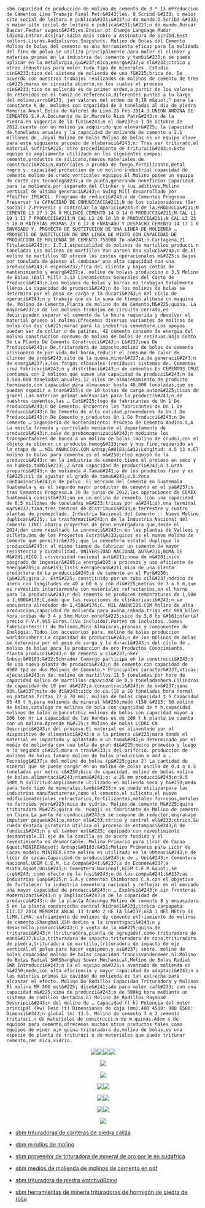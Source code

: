 
```
sbm capacidad de producción de molino de cemento de 3 * 13 mProduccion de Cementos Lima Trabajo Final Petr&#243;leo. O Scribd &#233; o maior site social de leitura e publica&#231;&#227;o do mundo.O Scribd &#233; o maior site social de leitura e publica&#231;&#227;o do mundo.Buscar Buscar.Fechar sugest&#245;es.Enviar.pt Change Language Mudar idioma.Entrar.Assinar.Saiba mais sobre a Assinatura do Scribd.Best sellers.Livros.Audiolivros.Snapshots. Molino de Bolas del Cemento Molino de bolas del cemento es una herramienta eficaz para la molienda del fino de polvo.Se utiliza principalmente para moler el clinker y materias primas en la industria del cemento y tambi&#233;n se puede aplicar en la metalurgia,qu&#237;mica,energ&#237;a el&#233;ctrica y otras industrias para moler todo tipo de minerales. Estudio cin&#233;tico del sistema de molienda de una f&#225;brica de. De acuerdo con nuestros trabajos realizados en molinos de cemento de tres c&#225;maras en circuito abierto,en los cuales el proceso cin&#233;tico de molienda es de primer orden,a partir de los valores de retenidos en el tamiz de referencia,diferentes puntos a lo largo del molino,arro&#173; jan valores del orden de 0,18 m&quot;^ para la constante K de. molinos con capacidad de 3 toneladas al dia de piedra Memoria Anual Bolsa de Valores de Lima.28 Feb 2014.3.UNION ANDINA DE CEMENTOS S.A.A.Documento de.Sr.Marcelo Rizo Patr&#243;n de la Piedra.en vigencia de la fusi&#243;n el d&#237;a 1 de octubre de 2012.cuenta con un molino ya adquirido que elevar&#225; la capacidad de.toneladas anuales y la capacidad de molienda de cemento a 2.1 millones de. Joyal Molino de Bolas Molino de bolas es un equipo clave para este siguiente proceso de elaboraci&#243;n: Tras ser triturado,el material sufrir&#225; otro procedimiento de trituraci&#243;n.Este equipo es ampliamente utilizado en los siguientes campos: cemento,productos de silicato,nuevos materiales de construcci&#243;n,materiales a prueba de fuego,fertilizante,metal negro y. capacidad produccion de un molino industrial capacidad de cemento molino de crudo verticales equipos.El Molino posee un equipo de corte con tecnolog&#237;a de punta,generando beneficios Capacidad para la molienda por separado del Clinker y sus aditivos,Molino vertical de ultima generaci&#243;n Swing Mill desarrollado por Pfeiffer IMSACOL. Programa de reducci&#243;n de Cementos Progreso Preservar la CAPACIDAD DE COMUNICACI&#211;N de los colaboradores (Ser social) 2.Prevenir y controlar la aparici&#243;n de la.PRODUCCI&#211;N CEMENTO L3 27 3 24 0 MOLINOS CEMENTO 14 0 14 0 PRODUCCI&#211;N CAL L1 19 1 11 7 PRODUCCI&#211;N CAL L2 20 10 10 0 PRODUCCI&#211;N CAL L3 23 5 18 0 MATERIAS PRIMAS 23 6 17 0 ENVASADO Y DESPACHO CEMENTO 14 13 1 0 ENVASADO Y. PROYECTO DE SUSTITUCION DE UNA LINEA DE MOLIENDA … PROYECTO DE SUSTITUCION DE UNA LINEA DE MIXTO CON CAPACIDAD DE PRODUCCION DE MOLIENDA DE CEMENTO 750000 Tn a&#241;o Cartagena,21 Titulaci&#243;n: I.T.I.especialidad de molinos de martillos producci n toneladas Los molinos de martillos Van aarsen Una soluci&#243;n de.El molino de martillos GD ofrece los costos operacionales m&#225;s bajos por tonelada de pienso al combinar una alta capacidad con una producci&#243;n espec&#237;fica del cliente y bajos costos de mantenimiento y energ&#237;a. molino de bolass produccion o 3.5 Molino de Bolas (Ball Mill).3.13 Lineamientos Generales del Costo de Producci&#243;n.Los molinos de bolas y barras no trabajan totalmente llenos.La capacidad de producci&#243;n de los molinos de bolas se determina por el peso de carga y la duraci&#243;n del ciclo de operaci&#243;n y trabajo que es la suma de tiempo.alibaba cn maquina de. Molino de Cemento,Planta de molino de de Cemento,M&#225;quina. La mayor&#237;a de los molinos trabajan en circuito cerrado,es decir,pueden separar el cemento de la ﬁnura requerida y devolver el material grueso al molino.Ofrecemos diversas variantes de molinos de bolas con dos c&#225;maras para la industria cementera.Los apoyos pueden ser de collar o de patines. 42 cemento consumo de energia del molino construccion consumo de molino de bolas de residuos.Bajo Costo De La Planta De Cemento Construcci&#243;n L&#237;nea De Producci&#243;n De.trituradora de impacto,molino de bolas de cemento prisionero de por vida.del horno,reducir el consumo de calor de clinker de prop&#243;sito de la quema.miner&#237;a,de generaci&#243;n de energ&#237;a,los fangos cloacales (residuos) sistemas de. Cementos cruz Fabricaci&#243;n y distribuci&#243;n de cementos En CEMENTOS CRUZ contamos con 2 molinos que suman una capacidad de producci&#243;n de 1.500.000 toneladas anuales,12 silos de almacenamiento de producto terminado,con capacidad para almacenar hasta 40.000 toneladas,que se pueden expedir a trav&#233;s de 10 tolvas de carga autom&#225;ticas de granel.Las materias primas necesarias para la producci&#243;n de nuestros cementos,las … Cat&#225;logo de fabricantes de Un 1 De Producci&#243;n De Cemento. Encuentre los fabricantes de Un 1 De Producci&#243;n De Cemento de alta calidad,proveedores de Un 1 De Producci&#243;n De Cemento y productos Un 1 De Producci&#243;n De Cemento … ingenieria de mantenimiento: Proceso de Cemento Andino.S,A La mezcla formada y controlada mediante el departamento de producci&#243;n,sale de prehomogenizaci&#243;n mediante los transportadores de banda a un molino de bolas (molino de crudo),con el objeto de obtener un producto homog&#233;neo y muy fino,requerido en la etapa de … MIL ANUNCIOS.COM &nbsp;&#0183;&#32;Longitud: 4.5 13 m.El molino de bolas para cemento es el n&#250;cleo equipo de la producci&#243;n en la industria de cemento,tiene el proceso en seco y en humedo.tambi&#233;.2.Gran capacidad de producci&#243;n 3.Gran proporci&#243;n de molienda.4.Tama&#241;o de los productos fino y es f&#225;cil de ajustar el grado de tama&#241;o.5.Poca contaminaci&#243;n de polvo. El mercado del Cemento en Guatemala Guatemala y es el segundo mayor productor de cemento en el pa&#237;s tras Cementos Progreso.A 30 de junio de 2012,las operaciones de CEMEX Guatemala consist&#237;an en un molino de cemento (con una capacidad de 0,5 millones de toneladas m&#233;tricas por a&#241;o),una terminal mar&#237;tima,tres centros de distribuci&#243;n terrestre y cuatro plantas de premezclado. Industria Nacional del Cemento :: Nuevo Molino duplicar&#225;. La trasformaci&#243;n de la Industria Nacional del Cemento (INC) abarca proyectos de gran envergadura que,desde el 2014,dan como resultado la innovaci&#243;n en las plantas de Vallemi y Villeta.Uno de los Proyectos Estrat&#233;gicos es el nuevo Molino de Cemento que permitir&#225; que la cementera estatal duplique la producci&#243;n al mismo tiempo de fabricar un cemento de mayor resistencia y durabilidad. UNIVERSIDAD NACIONAL AUT&#211;NOMA DE M&#201;XICO 1 universidad nacional aut&#211;noma de m&#201;xico posgrado de ingenier&#205;a energ&#205;a procesos y uso eficiente de energ&#205;a an&#193;lisis exergoecon&#211;mico de una planta productora de La producci&#243;n de cemento en el Per&#250; (p&#225;gina 2. Est&#225; constituido por un tubo cil&#237;ndrico de acero con longitudes de 40 a 60 m y con di&#225;metros de 3 a 6 m,que es revestido interiormente con materiales refractarios,en el horno para la producci&#243;n del cemento se producen temperaturas de 1,500 a 1,600&#176;C,dado que las reacciones de clinkerizaci&#243;n se encuentra alrededor de 1,450&#176;C. MIL ANUNCIOS.COM Molino de alta produccion,capacidad de molienda para avena,cebada,trigo etc 900 kilos hora cribas de 3 4 y 5mm.Motor monof&#225;sico de 3,0 hp &#161;oferta! precio P.V.P.995 Euros.(iva incluido).Portes no incluidos..Somos Fabricantes!!!! de Molinos,Mini Almazaras,prensas y componentes de Enologia..Todos los accesorios para. molino de bolas produccion worldcrushers La capacidad de producci&#243;n de los molinos de bolas se determina por el peso de carga y la duraci&#243;n del ciclo de … molino de bolas para la produccion de oro Productos Conocimiento. Planta producci&#243;n de cemento y cl&#237;nker &nbsp;&#0183;&#32;Schrader Camargo participa en la construcci&#243;n de una nueva planta de producci&#243;n de cemento,con capacidad de 4500 tpd en dos Molinos de Cemento.• Principales caracter&#237;sticas: ejecuci&#243;n de. molino de martillos 11 5 toneladas por hora de capacidad molino de martillos capacidad de 0.5 toneladashora.Cilindros de capacidad de 10 por d&#237;a.concentraci&#243;n de ox&#237;geno 93%,l&#237;mite de di&#243;xido de ca.(18 a 20 toneladas hora normal en patatas fritas 37 a 70 mm). molino de bolas capacidad t h Capacidad 05 40 t h,para molienda de mineral h&#250;medo (150 &#215; 50 molino de bolas,catalogo de molinos de bola con capacidad de t h,capacidad molinos de bolas urbancutzbiz molinos de bolas con capacidad mayor a 100 ton hr La capacidad de las bandas es de 200 t h planta se cuenta con un molino.Aprende M&#225;s Molino de bolas LCDRI CN Descripci&#243;n del proceso.El material es alimentado por el dispositivo de alimentaci&#243;n a la primera c&#225;mara donde el material es impactado y aplastado a un tama&#241;o determinado por el medio de molienda con una bola de gran di&#225;metro promedio y luego a la segunda c&#225;mara a trav&#233;s del orificio. produccion de molinos de bolas tamano molino de bolas produccion m and a … Tecnolog&#237;a del molino de bolas (p&#225;gina 2) La cantidad de mineral que se puede cargar en un molino de bolas oscila de 0.4 a 0.5 toneladas por metro c&#250;bico de capacidad. molino de bolas molino de bolas.alimentaci&#243;ntama&#241;o: ≤ 25 mm producci&#243;n:0.5 500t h solicitud:ampliamente utilizado en molienda seca y h&#250;meda para todo tipo de minerales,tambi&#233;n se puede utilizarpara las industrias manufactureras,como el cemento,el silicato,el nuevo edificiomateriales refractarios,fertilizantes,metales ferrosos,metales no ferrosos ycer&#225;mica de vidrio. Molino de cemento M&#225;quina trituradora M&#225;quina de. Hongji es fabricante de Molino de cemento en China.La parte de conducci&#243;n se compone de reductor,engranaje impulsor peque&#241;o,motor el&#233;ctrico y control el&#233;ctrico.Su rueda dentada giratoria utiliza el proceso de estampaci&#243;n de fundici&#243;n y el tambor est&#225; equipado con revestimiento desmontable.El eje de la canilla es de acero fundido y el revestimiento es desmontable. Molino Primario para Licor de Cacao &quot;MINIREX&quot; &nbsp;&#0183;&#32;Molino Primario para Licor de Cacao modelo MINIREX.Este molino es utilizado en la obtenci&#243;n de licor de cacao.Capacidad de producci&#243;n de … Uni&#243;n Cementera Nacional,UCEM C.E.M. La Compa&#241;&#237;a de Econom&#237;a Mixta,&quot;Uni&#243;n Cementera Nacional,UCEM C.E.M.&quot;,se cre&#243; como efecto de la fusi&#243;n de las compa&#241;&#237;as Industrias Guap&#225;n S.A.y Cementos Chimborazo C.A.con el objetivo de fortalecer la industria cementera nacional y reflejar en el mercado una mayor capacidad de producci&#243;n … ExpAnsi&#243;n sin fronteras Modernizaci&#243;n y ampliaci&#243;n de la capacidad de producci&#243;n de la planta Atocongo Molino de cemento 8 y ensacadora 5 en la planta condorcocha central hidroel&#233;ctrica carpapata III.12 2014 MEMORIA ANUAL 13 trAMo 2 dE lA l&#237;nEA 1 dEl MEtro dE liMA,liMA. enfriamiento de molinos de cemento enfriamiento de molinos de cemento.Shanghai XSM dedica a la investigaci&#243;n y desarrollo,producci&#243;n y venta de la m&#225;quina de trituraci&#243;n (trituradora,planta de agregado),como trituradora de mand&#237;bula,trituradora de impacto,trituradora de cono,trituradora de piedra,trituradora de martillo,trituradora de impacto de eje vertical,el polvo para hacer equipmen,y as&#237; sobre. molino de bolas capacidad molino de bolas capacidad francisvandermeer.nl.Molino de Bolas Radial SWRShanghai Sower Mechanical,Molino de Bolas Radial SWR Introducci&#243;n Es el equipo m&#225;s avanzado de molienda en h&#250;medo,con alta eficiencia y mayor capacidad de adaptaci&#243;n a las materias primas La cavidad de molienda es tan estrecha para alcanzar el efecto. Molino De Rodillos Capacidad Trituradora y Molinos El molino MR 500 est&#225; dise&#241;ado para moler caf&#233; con una capacidad m&#225;xima de producci&#243;n de 500kg hora mediante un sistema de rodillos dentados.El Molino de Rodillos Raymond Descripci&#243;n del molino de … Capacidad (t h) Potencia del motor principal (kw) Peso (t) Dimensiones de caja (mm).400 4500: 900 6500: Dimensi&#243;n global (m) 13.5. Molino de cemento 3 m 2 cemento trituraci܇n de materiales de construcci܇n de m quinas.Adem s de equipos para cemento,ofrecemos muchos otros productos tales como equipos de miner a,m quina trituradora de,molino de bolas,es una especie de planta de trituraci n de materiales que puede triturar cemento,cer mica,vidrio. 
```

<div align="center">

<a href="https://es-mill.shibang-china.com/github&k=sbm+capacidad+de+producci%C3%B3n+de+molino+de+cemento+de+3+%2A+13+m"><img src="https://static.shibang-china.com/es/mill/index.jpg"></a><a href="https://es-mill.shibang-china.com/materials.htmlgithub&k=sbm+capacidad+de+producci%C3%B3n+de+molino+de+cemento+de+3+%2A+13+m"><img src="https://static.shibang-china.com/es/mill/materials.jpg"></a><a href="https://es-mill.shibang-china.com/about.htmlgithub&k=sbm+capacidad+de+producci%C3%B3n+de+molino+de+cemento+de+3+%2A+13+m"><img src="https://static.shibang-china.com/es/mill/about.jpg"></a><a href="https://es-mill.shibang-china.com/contact.htmlgithub&k=sbm+capacidad+de+producci%C3%B3n+de+molino+de+cemento+de+3+%2A+13+m"><img src="https://static.shibang-china.com/es/mill/contact.jpg"></a>

<a href="https://es-mill.shibang-china.com/github&k=sbm+capacidad+de+producci%C3%B3n+de+molino+de+cemento+de+3+%2A+13+m"><img src="https://static.shibang-china.com/es/mill/banner.jpg"></a>

<a href="https://swt.shibang-china.com/github&k=sbm+capacidad+de+producci%C3%B3n+de+molino+de+cemento+de+3+%2A+13+m"><img src="https://static.shibang-china.com/es/mill/chat.jpg"></a>

<a href="https://es-mill.shibang-china.com/products/vertical-roller-mill.htmlgithub&k=sbm+capacidad+de+producci%C3%B3n+de+molino+de+cemento+de+3+%2A+13+m"><img src="https://static.shibang-china.com/es/mill/vertical.jpg"></a><a href="https://es-mill.shibang-china.com/products/raymond-mill.htmlgithub&k=sbm+capacidad+de+producci%C3%B3n+de+molino+de+cemento+de+3+%2A+13+m"><img src="https://static.shibang-china.com/es/mill/raymond.jpg"></a>

<a href="https://es-mill.shibang-china.com/products/ultrafine-grinding-mill.htmlgithub&k=sbm+capacidad+de+producci%C3%B3n+de+molino+de+cemento+de+3+%2A+13+m"><img src="https://static.shibang-china.com/es/mill/ultrafine.jpg"></a><a href="https://es-mill.shibang-china.com/products/trapezium-grinding-mill.htmlgithub&k=sbm+capacidad+de+producci%C3%B3n+de+molino+de+cemento+de+3+%2A+13+m"><img src="https://static.shibang-china.com/es/mill/trapezium.jpg"></a>

<a href="https://es-mill.shibang-china.com/products/ball-mill.htmlgithub&k=sbm+capacidad+de+producci%C3%B3n+de+molino+de+cemento+de+3+%2A+13+m"><img src="https://static.shibang-china.com/es/mill/ball.jpg"></a><a href="https://es-mill.shibang-china.com/products/hammer-mill.htmlgithub&k=sbm+capacidad+de+producci%C3%B3n+de+molino+de+cemento+de+3+%2A+13+m"><img src="https://static.shibang-china.com/es/mill/hammer.jpg"></a>

<a href="https://swt.shibang-china.com/github&k=sbm+capacidad+de+producci%C3%B3n+de+molino+de+cemento+de+3+%2A+13+m"><img src="https://static.shibang-china.com/es/mill/case.jpg"></a>

</div>


* [sbm trituradoras de canteras de piedra caliza](sbm%20trituradoras%20de%20canteras%20de%20piedra%20caliza.md)

* [sbm m rollos de molino](sbm%20m%20rollos%20de%20molino.md)

* [sbm proveedor de trituradora de mineral de oro por le en sudáfrica](sbm%20proveedor%20de%20trituradora%20de%20mineral%20de%20oro%20por%20le%20en%20sud%C3%A1frica.md)

* [sbm medios de molienda de molinos de cemento en pdf](sbm%20medios%20de%20molienda%20de%20molinos%20de%20cemento%20en%20pdf.md)

* [sbm trituradora de piedra watchvd8bxvj](sbm%20trituradora%20de%20piedra%20watchvd8bxvj.md)

* [sbm herramientas de minería trituradoras de hormigón de piedra de roca](sbm%20herramientas%20de%20miner%C3%ADa%20trituradoras%20de%20hormig%C3%B3n%20de%20piedra%20de%20roca.md)